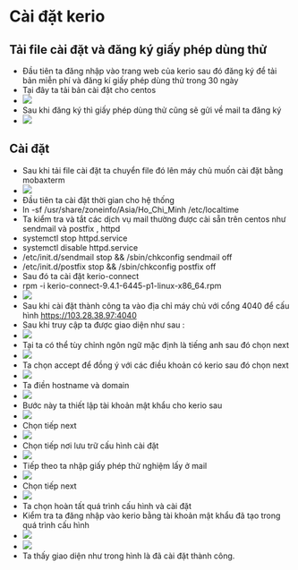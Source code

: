 # Cài đặt kerio
## Tải file cài đặt và đăng ký giấy phép dùng thử
- Đầu tiên ta đăng nhập vào trang web của kerio sau đó đăng ký để tải bản miễn phí và đăng kí giấy phép dùng thử trong 30 ngày
- Tại đây ta tải bản cài đặt cho centos 
- <img src="img/12.PNG"> 
- Sau khi đăng ký thì giấy phép dùng thử cũng sẽ gửi về mail ta đăng ký 
- <img src="img/13.PNG"> 
## Cài đặt 
- Sau khi tải file cài đặt ta chuyển file đó lên máy chủ muốn cài đặt bằng mobaxterm
- <img src="img/14.png"> 
- Đầu tiên ta cài đặt thời gian cho hệ thống 
- ln -sf /usr/share/zoneinfo/Asia/Ho_Chi_Minh /etc/localtime
- Ta kiểm tra và tắt các dịch vụ mail thường được cài sẵn trên centos như sendmail và postfix , httpd 
- systemctl stop httpd.service
- systemctl disable httpd.service
- /etc/init.d/sendmail stop && /sbin/chkconfig sendmail off
- /etc/init.d/postfix stop && /sbin/chkconfig postfix off
- Sau đó ta cài đặt kerio-connect
- rpm -i kerio-connect-9.4.1-6445-p1-linux-x86_64.rpm
- <img src="img/15.PNG"> 
- Sau khi cài đặt thành công ta vào địa chỉ máy chủ với cổng 4040 để cấu hình  https://103.28.38.97:4040
- Sau khi truy cập ta được giao diện như sau :
- <img src="img/1.PNG"> 
- Tại ta có thể tùy chỉnh ngôn ngữ mặc định là tiếng anh sau đó chọn next
- <img src="img/2.PNG"> 
- Ta chọn accept để đồng ý với các điều khoản có kerio sau đó chọn next
- <img src="img/3.PNG"> 
- Ta điền hostname và domain
- <img src="img/4.PNG"> 
- Bước này ta thiết lập tài khoản mật khẩu cho kerio sau 
- <img src="img/5.PNG"> 
- Chọn tiếp next
- <img src="img/6.PNG"> 
- Chọn tiếp nơi lưu trữ cấu hình cài đặt
- <img src="img/7.PNG"> 
- Tiếp theo ta nhập giấy phép thử nghiệm lấy ở mail 
- <img src="img/8.PNG"> 
- Chọn tiếp next
- <img src="img/9.PNG"> 
- Ta chọn hoàn tất quá trình cấu hình và cài đặt 
- Kiểm tra ta đăng nhập vào kerio bằng tài khoản mật khẩu đã tạo trong quá trình cấu hình 
- <img src="img/10.PNG"> 
- <img src="img/11.PNG"> 
- Ta thấy giao diện như trong hình là đã cài đặt thành công.





